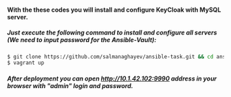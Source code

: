#### With the these codes you will install and configure KeyCloak with MySQL server.

##### Just execute the following command to install and configure all servers (We need to input password for the Ansible-Vault):
```bash
$ git clone https://github.com/salmanaghayev/ansible-task.git && cd ansible-task
$ vagrant up
```

##### After deployment you can open http://10.1.42.102:9990 address in your browser with "admin" login and password.
